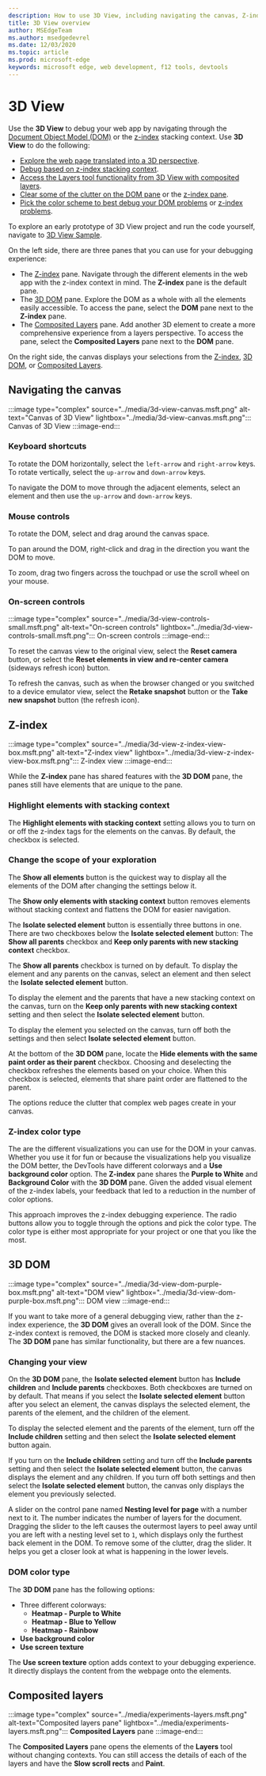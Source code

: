 ```yaml
---
description: How to use 3D View, including navigating the canvas, Z-index, 3D DOM, and composited layers.
title: 3D View overview
author: MSEdgeTeam
ms.author: msedgedevrel
ms.date: 12/03/2020
ms.topic: article
ms.prod: microsoft-edge
keywords: microsoft edge, web development, f12 tools, devtools
---
```

# 3D View

Use the **3D View** to debug your web app by navigating through the [Document Object Model (DOM)][MDNDocumentObjectModel] or the [z-index][MDNZIndex] stacking context.  Use **3D View** to do the following:
*   [Explore the web page translated into a 3D perspective](#3d-dom).
*   [Debug based on z-index stacking context](#z-index).
*   [Access the Layers tool functionality from 3D View with composited layers](#composited-layers).
*   [Clear some of the clutter on the DOM pane](#changing-your-view) or the [z-index pane](#change-the-scope-of-your-exploration).
*   [Pick the color scheme to best debug your DOM problems](#dom-color-type) or [z-index problems](#z-index-color-type).

To explore an early prototype of 3D View project and run the code yourself, navigate to [3D View Sample][GithubMicrosoftedgeDevtoolssamples3dview].

On the left side, there are three panes that you can use for your debugging experience:
*   The [Z-index](#z-index) pane.  Navigate through the different elements in the web app with the z-index context in mind.  The **Z-index** pane is the default pane.
*   The [3D DOM](#3d-dom) pane.  Explore the DOM as a whole with all the elements easily accessible.  To access the pane, select the **DOM** pane next to the **Z-index** pane.
*   The [Composited Layers](#composited-layers) pane.  Add another 3D element to create a more comprehensive experience from a layers perspective.  To access the pane, select the **Composited Layers** pane next to the **DOM** pane.

On the right side, the canvas displays your selections from the [Z-index](#z-index), [3D DOM](#3d-dom), or [Composited Layers](#composited-layers).


<!-- ====================================================================== -->
## Navigating the canvas

:::image type="complex" source="../media/3d-view-canvas.msft.png" alt-text="Canvas of 3D View" lightbox="../media/3d-view-canvas.msft.png":::
   Canvas of 3D View
:::image-end:::

### Keyboard shortcuts

To rotate the DOM horizontally, select the `left-arrow` and `right-arrow` keys.  To rotate vertically, select the `up-arrow` and `down-arrow` keys.

To navigate the DOM to move through the adjacent elements, select an element and then use the `up-arrow` and `down-arrow` keys.

### Mouse controls

To rotate the DOM, select and drag around the canvas space.

To pan around the DOM, right-click and drag in the direction you want the DOM to move.

To zoom, drag two fingers across the touchpad or use the scroll wheel on your mouse.

### On-screen controls

:::image type="complex" source="../media/3d-view-controls-small.msft.png" alt-text="On-screen controls" lightbox="../media/3d-view-controls-small.msft.png":::
   On-screen controls
:::image-end:::

To reset the canvas view to the original view, select the **Reset camera** button, or select the **Reset elements in view and re-center camera** (sideways refresh icon) button.

To refresh the canvas, such as when the browser changed or you switched to a device emulator view, select the **Retake snapshot** button or the **Take new snapshot** button (the refresh icon).


<!-- ====================================================================== -->
## Z-index

:::image type="complex" source="../media/3d-view-z-index-view-box.msft.png" alt-text="Z-index view" lightbox="../media/3d-view-z-index-view-box.msft.png":::
   Z-index view
:::image-end:::

While the **Z-index** pane has shared features with the **3D DOM** pane, the panes still have elements that are unique to the pane.

### Highlight elements with stacking context

The **Highlight elements with stacking context** setting allows you to turn on or off the z-index tags for the elements on the canvas.  By default, the checkbox is selected.

### Change the scope of your exploration

The **Show all elements** button is the quickest way to display all the elements of the DOM after changing the settings below it.

The **Show only elements with stacking context** button removes elements without stacking context and flattens the DOM for easier navigation.

The **Isolate selected element** button is essentially three buttons in one.  There are two checkboxes below the **Isolate selected element** button:  The **Show all parents** checkbox and **Keep only parents with new stacking context** checkbox.

The **Show all parents** checkbox is turned on by default.  To display the element and any parents on the canvas, select an element and then select the **Isolate selected element** button.

To display the element and the parents that have a new stacking context on the canvas, turn on the **Keep only parents with new stacking context** setting and then select the **Isolate selected element** button.

To display the element you selected on the canvas, turn off both the settings and then select **Isolate selected element** button.

At the bottom of the **3D DOM** pane, locate the **Hide elements with the same paint order as their parent** checkbox.  Choosing and deselecting the checkbox refreshes the elements based on your choice.  When this checkbox is selected, elements that share paint order are flattened to the parent.

The options reduce the clutter that complex web pages create in your canvas.

### Z-index color type

The are the different visualizations you can use for the DOM in your canvas.  Whether you use it for fun or because the visualizations help you visualize the DOM better, the DevTools have different colorways and a **Use background color** option.  The **Z-index** pane shares the **Purple to White** and **Background Color** with the **3D DOM** pane.  Given the added visual element of the z-index labels, your feedback that led to a reduction in the number of color options.

This approach improves the z-index debugging experience.  The radio buttons allow you to toggle through the options and pick the color type.  The color type is either most appropriate for your project or one that you like the most.


<!-- ====================================================================== -->
## 3D DOM

:::image type="complex" source="../media/3d-view-dom-purple-box.msft.png" alt-text="DOM view" lightbox="../media/3d-view-dom-purple-box.msft.png":::
   DOM view
:::image-end:::

If you want to take more of a general debugging view, rather than the z-index experience, the **3D DOM** gives an overall look of the DOM.  Since the z-index context is removed, the DOM is stacked more closely and cleanly.  The **3D DOM** pane has similar functionality, but there are a few nuances.

### Changing your view

On the **3D DOM** pane, the **Isolate selected element** button has **Include children** and **Include parents** checkboxes.  Both checkboxes are turned on by default.  That means if you select the **Isolate selected element** button after you select an element, the canvas displays the selected element, the parents of the element, and the children of the element.

To display the selected element and the parents of the element, turn off the **Include children** setting and then select the **Isolate selected element** button again.

If you turn on the **Include children** setting and turn off the **Include parents** setting and then select the **Isolate selected element** button, the canvas displays the element and any children.  If you turn off both settings and then select the **Isolate selected element** button, the canvas only displays the element you previously selected.

A slider on the control pane named **Nesting level for page** with a number next to it.  The number indicates the number of layers for the document.  Dragging the slider to the left causes the outermost layers to peel away until you are left with a nesting level set to `1`, which displays only the furthest back element in the DOM.  To remove some of the clutter, drag the slider.  It helps you get a closer look at what is happening in the lower levels.

### DOM color type

The **3D DOM** pane has the following options:
*   Three different colorways:
    *   **Heatmap - Purple to White**
    *   **Heatmap - Blue to Yellow**
    *   **Heatmap - Rainbow**
*   **Use background color**
*   **Use screen texture**

The **Use screen texture** option adds context to your debugging experience.  It directly displays the content from the webpage onto the elements.


<!-- ====================================================================== -->
## Composited layers

:::image type="complex" source="../media/experiments-layers.msft.png" alt-text="Composited layers pane" lightbox="../media/experiments-layers.msft.png":::
   **Composited Layers** pane
:::image-end:::

The **Composited Layers** pane opens the elements of the **Layers** tool without changing contexts.  You can still access the details of each of the layers and have the **Slow scroll rects** and **Paint**.


<!-- ====================================================================== -->
<!-- links -->
[GithubMicrosoftedgeDevtoolssamples3dview]: https://github.com/MicrosoftEdge/DevToolsSamples/tree/master/3DView "Microsoft Edge DevTools 3D View - MicrosoftEdge/DevToolsSamples | GitHub"
[MDNDocumentObjectModel]: https://developer.mozilla.org/docs/Web/API/Document_Object_Model "Document Object Model (DOM) | MDN"
[MDNZIndex]: https://developer.mozilla.org/docs/Web/CSS/z-index "z-index | MDN"
